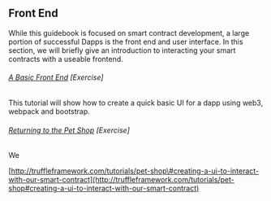 ## Front End

While this guidebook is focused on smart contract development, a large portion of successful Dapps is the front end and user interface.  In this section, we will briefly give an introduction to interacting your smart contracts with a useable frontend.

###### [A Basic Front End](https://www.gitbook.com/book/sunnya97/a-beginner-s-guide-to-ethereum-and-dapp-developme/edit#) \[Exercise\]

This tutorial will show how to create a quick basic UI for a dapp using web3, webpack and bootstrap.  

###### [Returning to the Pet Shop](http://truffleframework.com/tutorials/pet-shop#creating-a-ui-to-interact-with-our-smart-contract) \[Exercise\]

We

[http://truffleframework.com/tutorials/pet-shop\#creating-a-ui-to-interact-with-our-smart-contract](http://truffleframework.com/tutorials/pet-shop#creating-a-ui-to-interact-with-our-smart-contract)

